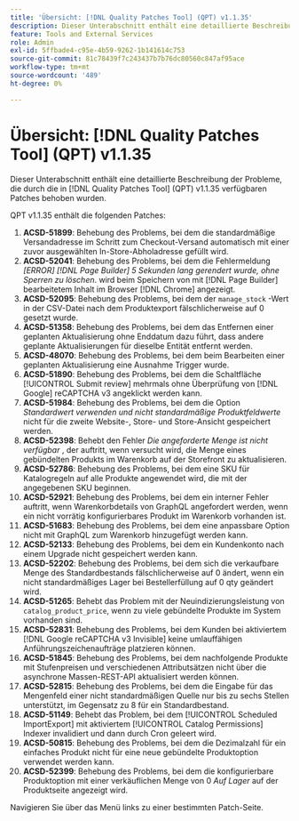 ```yaml
---
title: 'Übersicht: [!DNL Quality Patches Tool] (QPT) v1.1.35'
description: Dieser Unterabschnitt enthält eine detaillierte Beschreibung der Probleme, die durch die in [!DNL Quality Patches Tool]  (QPT) v1.1.35 verfügbaren Patches behoben wurden.
feature: Tools and External Services
role: Admin
exl-id: 5ffbade4-c95e-4b59-9262-1b141614c753
source-git-commit: 81c78439f7c243437b7b76dc80560c847af95ace
workflow-type: tm+mt
source-wordcount: '489'
ht-degree: 0%

---
```


# Übersicht: [!DNL Quality Patches Tool] (QPT) v1.1.35

Dieser Unterabschnitt enthält eine detaillierte Beschreibung der Probleme, die durch die in [!DNL Quality Patches Tool] (QPT) v1.1.35 verfügbaren Patches behoben wurden.

QPT v1.1.35 enthält die folgenden Patches:

1. **ACSD-51899**: Behebung des Problems, bei dem die standardmäßige Versandadresse im Schritt zum Checkout-Versand automatisch mit einer zuvor ausgewählten In-Store-Abholadresse gefüllt wird.
1. **ACSD-52041**: Behebung des Problems, bei dem die Fehlermeldung *[ERROR] [!DNL Page Builder] 5 Sekunden lang gerendert wurde, ohne Sperren zu löschen*. wird beim Speichern von mit [!DNL Page Builder] bearbeitetem Inhalt im Browser [!DNL Chrome] angezeigt.
1. **ACSD-52095**: Behebung des Problems, bei dem der `manage_stock` -Wert in der CSV-Datei nach dem Produktexport fälschlicherweise auf 0 gesetzt wurde.
1. **ACSD-51358**: Behebung des Problems, bei dem das Entfernen einer geplanten Aktualisierung ohne Enddatum dazu führt, dass andere geplante Aktualisierungen für dieselbe Entität entfernt werden.
1. **ACSD-48070**: Behebung des Problems, bei dem beim Bearbeiten einer geplanten Aktualisierung eine Ausnahme Trigger wurde.
1. **ACSD-51890**: Behebung des Problems, bei dem die Schaltfläche [!UICONTROL Submit review] mehrmals ohne Überprüfung von [!DNL Google] reCAPTCHA v3 angeklickt werden kann.
1. **ACSD-51984**: Behebung des Problems, bei dem die Option *Standardwert verwenden und nicht standardmäßige Produktfeldwerte* nicht für die zweite Website-, Store- und Store-Ansicht gespeichert werden.
1. **ACSD-52398**: Behebt den Fehler *Die angeforderte Menge ist nicht verfügbar* , der auftritt, wenn versucht wird, die Menge eines gebündelten Produkts im Warenkorb auf der Storefront zu aktualisieren.
1. **ACSD-52786**: Behebung des Problems, bei dem eine SKU für Katalogregeln auf alle Produkte angewendet wird, die mit der angegebenen SKU beginnen.
1. **ACSD-52921**: Behebung des Problems, bei dem ein interner Fehler auftritt, wenn Warenkorbdetails von GraphQL angefordert werden, wenn ein nicht vorrätig konfigurierbares Produkt im Warenkorb vorhanden ist.
1. **ACSD-51683**: Behebung des Problems, bei dem eine anpassbare Option nicht mit GraphQL zum Warenkorb hinzugefügt werden kann.
1. **ACSD-52133**: Behebung des Problems, bei dem ein Kundenkonto nach einem Upgrade nicht gespeichert werden kann.
1. **ACSD-52202**: Behebung des Problems, bei dem sich die verkaufbare Menge des Standardbestands fälschlicherweise auf 0 ändert, wenn ein nicht standardmäßiges Lager bei Bestellerfüllung auf 0 qty geändert wird.
1. **ACSD-51265**: Behebt das Problem mit der Neuindizierungsleistung von `catalog_product_price`, wenn zu viele gebündelte Produkte im System vorhanden sind.
1. **ACSD-52831**: Behebung des Problems, bei dem Kunden bei aktiviertem [!DNL Google reCAPTCHA v3 Invisible] keine umlauffähigen Anführungszeichenaufträge platzieren können.
1. **ACSD-51845**: Behebung des Problems, bei dem nachfolgende Produkte mit Stufenpreisen und verschiedenen Attributsätzen nicht über die asynchrone Massen-REST-API aktualisiert werden können.
1. **ACSD-52815**: Behebung des Problems, bei dem die Eingabe für das Mengenfeld einer nicht standardmäßigen Quelle nur bis zu sechs Stellen unterstützt, im Gegensatz zu 8 für ein Standardbestand.
1. **ACSD-51149**: Behebt das Problem, bei dem [!UICONTROL Scheduled ImportExport] mit aktiviertem [!UICONTROL Catalog Permissions] Indexer invalidiert und dann durch Cron geleert wird.
1. **ACSD-50815**: Behebung des Problems, bei dem die Dezimalzahl für ein einfaches Produkt nicht für eine neue gebündelte Produktoption verwendet werden kann.
1. **ACSD-52399**: Behebung des Problems, bei dem die konfigurierbare Produktoption mit einer verkäuflichen Menge von 0 *Auf Lager* auf der Produktseite angezeigt wird.

Navigieren Sie über das Menü links zu einer bestimmten Patch-Seite.
